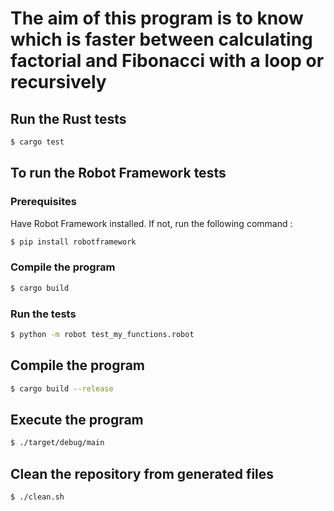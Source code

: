 # The aim of this program is to know which is faster between calculating factorial and Fibonacci with a loop or recursively

## Run the Rust tests

```sh
$ cargo test
```

## To run the Robot Framework tests

### Prerequisites

Have Robot Framework installed.
If not, run the following command :

```sh
$ pip install robotframework
```

### Compile the program

```sh
$ cargo build
```

### Run the tests

```sh
$ python -m robot test_my_functions.robot
```

## Compile the program

```sh
$ cargo build --release
```

## Execute the program

```sh
$ ./target/debug/main
```

## Clean the repository from generated files

```sh
$ ./clean.sh
```